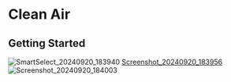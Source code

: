 # Clean Air


## Getting Started


![SmartSelect_20240920_183940](https://github.com/user-attachments/assets/cccf8637-47da-455e-b40a-4fa32a4e7a5a) [Screenshot_20240920_183956](https://github.com/user-attachments/assets/f814138a-5231-474e-8889-24c7b92645c9)
![Screenshot_20240920_184003](https://github.com/user-attachments/assets/5b2249fe-db5b-47f0-9b1b-d6ca7711f0de)
